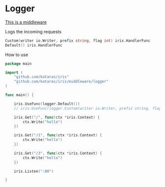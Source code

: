 # Logger

[This is a middleware](https://github.com/kataras/iris/tree/development/middleware/logger)

Logs the incoming requests

```go
Custom(writer io.Writer, prefix string, flag int) iris.HandlerFunc
Default() iris.HandlerFunc
```

How to use

```go
package main

import (
    "github.com/kataras/iris"
    "github.com/kataras/iris/middleware/logger"
)

func main() {

    iris.UseFunc(logger.Default())
    // iris.UseFunc(logger.Custom(writer io.Writer, prefix string, flag int))

    iris.Get("/", func(ctx *iris.Context) {
        ctx.Write("hello")
    })

    iris.Get("/1", func(ctx *iris.Context) {
        ctx.Write("hello")
    })

    iris.Get("/3", func(ctx *iris.Context) {
        ctx.Write("hello")
    })

    iris.Listen(":80")

}


```